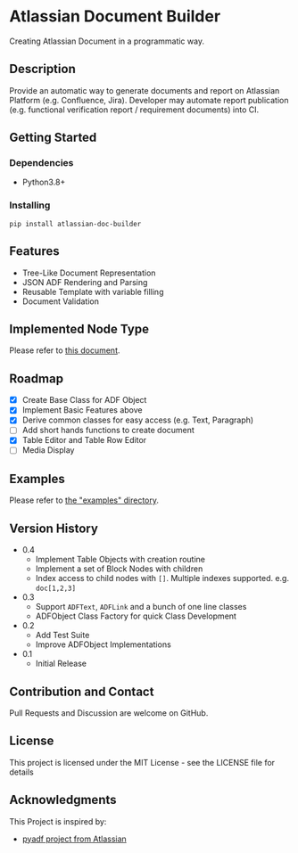 # Atlassian Document Builder

Creating Atlassian Document in a programmatic way.

## Description

Provide an automatic way to generate documents and report on Atlassian Platform (e.g. Confluence, Jira).
Developer may automate report publication (e.g. functional verification report / requirement documents) into CI.

## Getting Started

### Dependencies

- Python3.8+

### Installing

```shell
pip install atlassian-doc-builder
```

## Features

- Tree-Like Document Representation
- JSON ADF Rendering and Parsing
- Reusable Template with variable filling 
- Document Validation

## Implemented Node Type

Please refer to [this document](Implemented_nodes.md).

## Roadmap

- [x] Create Base Class for ADF Object
- [x] Implement Basic Features above
- [x] Derive common classes for easy access (e.g. Text, Paragraph)
- [ ] Add short hands functions to create document
- [x] Table Editor and Table Row Editor
- [ ] Media Display

## Examples

Please refer to [the "examples" directory](examples).

## Version History

- 0.4
  - Implement Table Objects with creation routine
  - Implement a set of Block Nodes with children
  - Index access to child nodes with `[]`. Multiple indexes supported. e.g. `doc[1,2,3]`
- 0.3
  - Support `ADFText`, `ADFLink` and a bunch of one line classes
  - ADFObject Class Factory for quick Class Development
- 0.2
  - Add Test Suite
  - Improve ADFObject Implementations
- 0.1
  - Initial Release

## Contribution and Contact

Pull Requests and Discussion are welcome on GitHub.

## License

This project is licensed under the MIT License - see the LICENSE file for details

## Acknowledgments

This Project is inspired by:
- [pyadf project from Atlassian](https://bitbucket.org/atlassian/pyadf)
